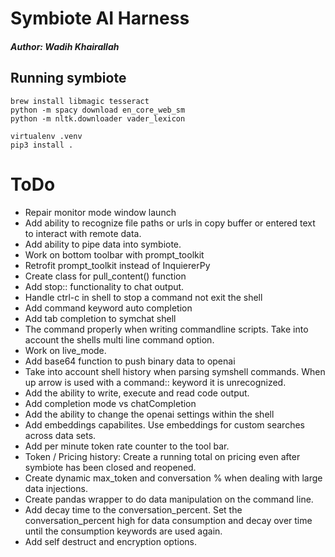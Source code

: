 # Symbiote AI Harness

##### Author: Wadih Khairallah


## Running symbiote
```
brew install libmagic tesseract
python -m spacy download en_core_web_sm
python -m nltk.downloader vader_lexicon

virtualenv .venv
pip3 install . 
```

# ToDo
- Repair monitor mode window launch
- Add ability to recognize file paths or urls in copy buffer or entered text to interact with remote data.
- Add ability to pipe data into symbiote.
- Work on bottom toolbar with prompt_toolkit
- Retrofit prompt_toolkit instead of InquiererPy
- Create class for pull_content() function
- Add stop:: functionality to chat output.
- Handle ctrl-c in shell to stop a command not exit the shell
- Add command keyword auto completion
- Add tab completion to symchat shell
- The command properly when writing commandline scripts. Take into account the shells multi line command option.
- Work on live_mode.
- Add base64 function to push binary data to openai
- Take into account shell history when parsing symshell commands. When up arrow is used with a command:: keyword it is unrecognized.
- Add the ability to write, execute and read code output.
- Add completion mode vs chatCompletion
- Add the ability to change the openai settings within the shell
- Add embeddings capabilites. Use embeddings for custom searches across data sets.
- Add per minute token rate counter to the tool bar.
- Token / Pricing history: Create a running total on pricing even after symbiote has been closed and reopened.
- Create dynamic max_token and conversation % when dealing with large data injections.
- Create pandas wrapper to do data manipulation on the command line.
- Add decay time to the conversation_percent.  Set the conversation_percent high for data consumption and decay over time until the consumption keywords are used again.
- Add self destruct and encryption options.
